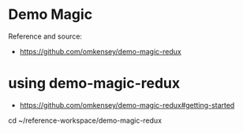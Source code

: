 # Demo Magic

Reference and source:
- https://github.com/omkensey/demo-magic-redux

# using demo-magic-redux
- https://github.com/omkensey/demo-magic-redux#getting-started

cd ~/reference-workspace/demo-magic-redux




